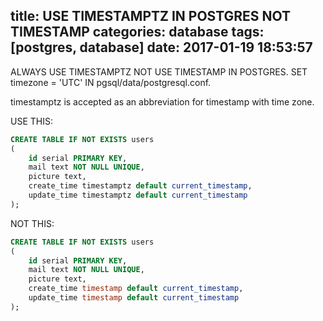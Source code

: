 title: USE TIMESTAMPTZ IN POSTGRES NOT TIMESTAMP
categories: database
tags: [postgres, database]
date: 2017-01-19 18:53:57
---

ALWAYS USE TIMESTAMPTZ NOT USE TIMESTAMP IN POSTGRES.
SET timezone = 'UTC' IN pgsql/data/postgresql.conf.

<!--more-->
timestamptz is accepted as an abbreviation for timestamp with time zone.

USE THIS:
``` sql
CREATE TABLE IF NOT EXISTS users
(
    id serial PRIMARY KEY,
    mail text NOT NULL UNIQUE,
    picture text,
    create_time timestamptz default current_timestamp,
    update_time timestamptz default current_timestamp
);
```

NOT THIS:
``` sql
CREATE TABLE IF NOT EXISTS users
(
    id serial PRIMARY KEY,
    mail text NOT NULL UNIQUE,
    picture text,
    create_time timestamp default current_timestamp,
    update_time timestamp default current_timestamp
);
```
